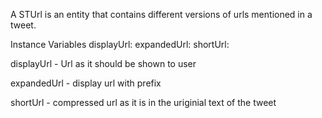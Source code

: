 A STUrl is an entity that contains different versions of urls mentioned in a tweet.

Instance Variables
	displayUrl:		<String>
	expandedUrl:		<String>
	shortUrl:		<String>

displayUrl
	- Url as it should be shown to user

expandedUrl
	- display url with prefix

shortUrl
	- compressed url as it is in the uriginial text of the tweet
